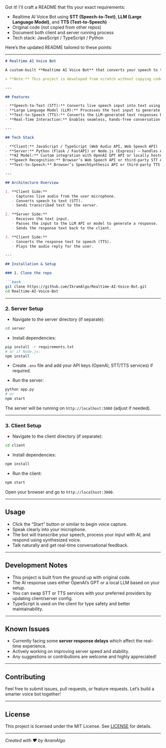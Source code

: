 Got it! I'll craft a README that fits your exact requirements:

* Realtime AI Voice Bot using **STT (Speech-to-Text)**, **LLM (Large Language Model)**, and **TTS (Text-to-Speech)**
* Original code (not copied from other repos)
* Document both client and server running process
* Tech stack: JavaScript / TypeScript / Python

Here’s the updated README tailored to these points:

---

````markdown
# Realtime AI Voice Bot

A custom-built **Realtime AI Voice Bot** that converts your speech to text (STT), generates intelligent responses using a Large Language Model (LLM), and replies back using Text-to-Speech (TTS) — all in real-time!

> **Note:** This project is developed from scratch without copying code from any open-source GitHub repositories.

---

## Features

- **Speech-to-Text (STT):** Converts live speech input into text using modern speech recognition APIs.
- **Large Language Model (LLM):** Processes the text input to generate context-aware, intelligent responses.
- **Text-to-Speech (TTS):** Converts the LLM-generated text responses back into natural-sounding speech.
- **Real-Time Interaction:** Enables seamless, hands-free conversation.

---

## Tech Stack

- **Client:** JavaScript / TypeScript (Web Audio API, Web Speech API)
- **Server:** Python (Flask / FastAPI) or Node.js (Express) — handles AI requests and response generation
- **AI Model:** Custom integration with OpenAI GPT API or locally hosted LLM for generating responses
- **Speech Recognition:** Browser’s Web Speech API or third-party STT APIs
- **Text-to-Speech:** Browser’s SpeechSynthesis API or third-party TTS services

---

## Architecture Overview

1. **Client Side:**
   - Captures live audio from the user microphone.
   - Converts speech to text (STT).
   - Sends transcribed text to the server.

2. **Server Side:**
   - Receives the text input.
   - Passes the input to the LLM API or model to generate a response.
   - Sends the response text back to the client.

3. **Client Side:**
   - Converts the response text to speech (TTS).
   - Plays the audio reply for the user.

---

## Installation & Setup

### 1. Clone the repo

```bash
git clone https://github.com/IkramAlgo/Realtime-AI-Voice-Bot.git
cd Realtime-AI-Voice-Bot
````

---

### 2. Server Setup

* Navigate to the server directory (if separate):

```bash
cd server
```

* Install dependencies:

```bash
pip install -r requirements.txt
# or if Node.js:
npm install
```

* Create `.env` file and add your API keys (OpenAI, STT/TTS services) if required.

* Run the server:

```bash
python app.py
# or
npm start
```

The server will be running on `http://localhost:5000` (adjust if needed).

---

### 3. Client Setup

* Navigate to the client directory (if separate):

```bash
cd client
```

* Install dependencies:

```bash
npm install
```

* Run the client:

```bash
npm start
```

Open your browser and go to `http://localhost:3000`.

---

## Usage

* Click the “Start” button or similar to begin voice capture.
* Speak clearly into your microphone.
* The bot will transcribe your speech, process your input with AI, and respond using synthesized voice.
* Talk naturally and get real-time conversational feedback.

---

## Development Notes

* This project is built from the ground up with original code.
* The AI response uses either OpenAI’s GPT or a local LLM based on your setup.
* You can swap STT or TTS services with your preferred providers by updating client/server config.
* TypeScript is used on the client for type safety and better maintainability.

---

## Known Issues

* Currently facing some **server response delays** which affect the real-time experience.
* Actively working on improving server speed and stability.
* Any suggestions or contributions are welcome and highly appreciated!

---

## Contributing

Feel free to submit issues, pull requests, or feature requests. Let’s build a smarter voice bot together!

---

## License

This project is licensed under the MIT License. See [LICENSE](LICENSE) for details.

---

*Created with ❤️ by IkramAlgo*

```
